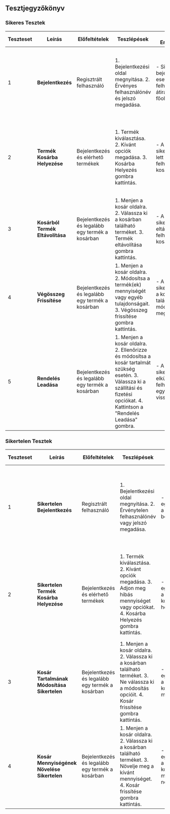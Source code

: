 ## Tesztjegyzőkönyv

### Sikeres Tesztek

| Teszteset | Leírás | Előfeltételek | Teszlépések | Várt Eredmények | Megjegyzések |
| --- | --- | --- | --- | --- | --- |
| 1 | **Bejelentkezés** | Regisztrált felhasználó | 1. Bejelentkezési oldal megnyitása. 2. Érvényes felhasználónév és jelszó megadása. | - Sikeres bejelentkezés esetén a felhasználó átirányítódik a főoldalra. | - A jelszó megfelelő hosszúságú és karaktereket tartalmaz. - A felhasználónév és jelszó kombinációja regisztrált felhasználóhoz tartozik. |
| 2 | **Termék Kosárba Helyezése** | Bejelentkezés és elérhető termékek | 1. Termék kiválasztása. 2. Kívánt opciók megadása. 3. Kosárba Helyezés gombra kattintás. | - A termék sikeresen hozzá lett adva a felhasználó kosarához. | - A kosár tartalmazza a kiválasztott terméket és annak részleteit. - A felhasználó vissza tudja nézni a kosarában található termékeket. |
| 3 | **Kosárból Termék Eltávolítása** | Bejelentkezés és legalább egy termék a kosárban | 1. Menjen a kosár oldalra. 2. Válassza ki a kosárban található terméket. 3. Termék eltávolítása gombra kattintás. | - A termék sikeresen eltávolítva a felhasználó kosarából. | - A kosár frissül és nem tartalmazza a kiválasztott terméket. - A felhasználó látja a frissített végösszeget. |
| 4 | **Végösszeg Frissítése** | Bejelentkezés és legalább egy termék a kosárban | 1. Menjen a kosár oldalra. 2. Módosítsa a termék(ek) mennyiségét vagy egyéb tulajdonságait. 3. Végösszeg frissítése gombra kattintás. | - A végösszeg sikeresen frissül a kosárban található módosításoknak megfelelően. | - A felhasználó láthatja a frissített végösszeget és az összes módosítást. - A kosár tartalmazza a módosított termékeket. |
| 5 | **Rendelés Leadása** | Bejelentkezés és legalább egy termék a kosárban | 1. Menjen a kosár oldalra. 2. Ellenőrizze és módosítsa a kosár tartalmát szükség esetén. 3. Válassza ki a szállítási és fizetési opciókat. 4. Kattintson a "Rendelés Leadása" gombra. | - A rendelés sikeresen elküldve. - A felhasználó kap egy rendelési visszaigazolást. | - A rendelési visszaigazolás tartalmazza a rendelés részleteit és várható szállítási információkat. - A felhasználó képes követni a rendelése állapotát. |

### Sikertelen Tesztek

| Teszteset | Leírás | Előfeltételek | Teszlépések | Várt Eredmények | Megjegyzések |
| --- | --- | --- | --- | --- | --- |
| 1 | **Sikertelen Bejelentkezés** | Regisztrált felhasználó | 1. Bejelentkezési oldal megnyitása. 2. Érvénytelen felhasználónév vagy jelszó megadása. | - Megjelenik egy hibaüzenet a sikertelen bejelentkezésről. | - A felhasználónak nem sikerült bejelentkeznie az érvénytelen adatok miatt. - Az E-Commerce Express visszautasítja a hibás bejelentkezési kísérletet. |
| 2 | **Sikertelen Termék Kosárba Helyezése** | Bejelentkezés és elérhető termékek | 1. Termék kiválasztása. 2. Kívánt opciók megadása. 3. Adjon meg hibás mennyiséget vagy opciókat. 4. Kosárba Helyezés gombra kattintás. | - Megjelenik egy hibaüzenet a sikertelen kosárba helyezésről. | - A termék nem lett hozzáadva a kosárhoz az érvénytelen adatok miatt. - Az E-Commerce Express visszautasítja a hibás kosárba helyezési kísérletet. |
| 3 | **Kosár Tartalmának Módosítása Sikertelen** | Bejelentkezés és legalább egy termék a kosárban | 1. Menjen a kosár oldalra. 2. Válassza ki a kosárban található terméket. 3. Ne válassza ki a módosítás opcióit. 4. Kosár frissítése gombra kattintás. | - Megjelenik egy hibaüzenet a sikertelen kosár tartalom módosításról. | - A kosár nem frissül, és nem engedi a módosítást az érvénytelen adatok miatt. - Az E-Commerce Express visszautasítja a hibás módosítási kísérletet. |
| 4 | **Kosár Mennyiségének Növelése Sikertelen** | Bejelentkezés és legalább egy termék a kosárban | 1. Menjen a kosár oldalra. 2. Válassza ki a kosárban található terméket. 3. Növelje meg a kívánt mennyiséget. 4. Kosár frissítése gombra kattintás. | - Megjelenik egy hibaüzenet a sikertelen kosár mennyiség növeléséről. | - A kosár mennyisége nem növekszik az érvénytelen adatok miatt. - Az E-Commerce Express visszautasítja a hibás mennyiség növelési kísérletet. |
